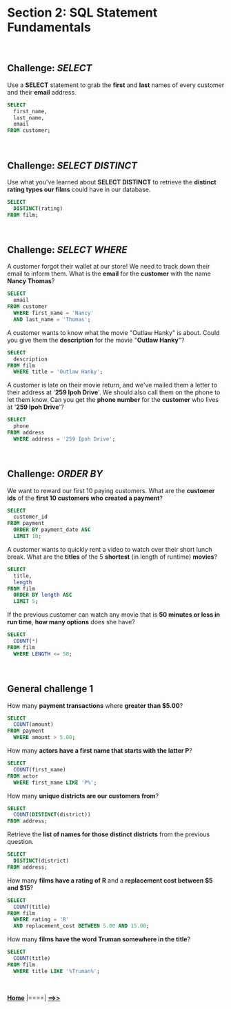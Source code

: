 # **Section 2: SQL Statement Fundamentals**

<br/>

## **Challenge: *SELECT***

Use a **SELECT** statement to grab the **first** and **last** names of every customer and their **email** address.

```sql
SELECT 
  first_name, 
  last_name, 
  email 
FROM customer;
```

<br/>

## **Challenge: *SELECT DISTINCT***

Use what you've learned about **SELECT DISTINCT** to retrieve the **distinct rating types our films** could have in our database.

```sql
SELECT
  DISTINCT(rating)
FROM film;
```

<br/>

## **Challenge: *SELECT WHERE***

A customer forgot their wallet at our store! We need to track down their email to inform them. What is the **email** for the **customer** with the name **Nancy Thomas**?

```sql
SELECT 
  email 
FROM customer
  WHERE first_name = 'Nancy' 
  AND last_name = 'Thomas';
```

A customer wants to know what the movie "Outlaw Hanky" is about. Could you give them the **description** for the movie "**Outlaw Hanky**"?

```sql
SELECT 
  description
FROM film
  WHERE title = 'Outlaw Hanky';
```

A customer is late on their movie return, and we've mailed them a letter to their address at '**259 Ipoh Drive**'. We should also call them on the phone to let them know. Can you get the **phone number** for the **customer** who lives at '**259 Ipoh Drive**'?

```sql
SELECT 
  phone 
FROM address
  WHERE address = '259 Ipoh Drive';
```

<br/>

## **Challenge: *ORDER BY***

We want to reward our first 10 paying customers. What are the **customer ids** of the **first 10 customers who created a payment**?

```sql
SELECT 
  customer_id 
FROM payment 
  ORDER BY payment_date ASC 
  LIMIT 10;
```

A customer wants to quickly rent a video to watch over their short lunch break. What are the **titles** of the 5 **shortest** (in length of runtime) **movies**?

```sql
SELECT 
  title, 
  length
FROM film	
  ORDER BY length ASC
  LIMIT 5;
```

If the previous customer can watch any movie that is **50 minutes or less in run time**, **how many options** does she have?

```sql
SELECT 
  COUNT(*) 
FROM film
  WHERE LENGTH <= 50;
```

<br/>

## **General challenge 1**

How many **payment transactions** where **greater than $5.00**?

```sql
SELECT 
  COUNT(amount)
FROM payment 
  WHERE amount > 5.00;
```

How many **actors have a first name that starts with the latter P**?

```sql
SELECT 
  COUNT(first_name)
FROM actor
  WHERE first_name LIKE 'P%';
```

How many **unique districts are our customers from**?

```sql
SELECT 
  COUNT(DISTINCT(district))
FROM address;
```

Retrieve the **list of names for those distinct districts** from the previous question.

```sql
SELECT 
  DISTINCT(district)
FROM address;
```

How many **films have a rating of R** and a **replacement cost between $5 and $15**?

```sql
SELECT 
  COUNT(title)
FROM film
  WHERE rating = 'R'
  AND replacement_cost BETWEEN 5.00 AND 15.00;
```

How many **films have the word Truman somewhere in the title**?

```sql
SELECT 
  COUNT(title)
FROM film
  WHERE title LIKE '%Truman%';
```

<br/>

[**Home**](../README.md) |====| [**==>>**](./challenges_section_3.md)